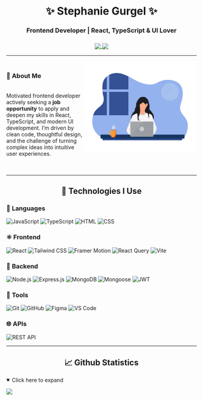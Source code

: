 <h1 align="center">✨ Stephanie Gurgel ✨
</h1>

<h3 align="center">Frontend Developer | React, TypeScript & UI Lover <br> <br><a href="https://www.linkedin.com/in/stephanie-gurgel-7998aa35b">
  <img src="https://img.shields.io/badge/LinkedIn-0077B5?style=for-the-badge&logo=linkedin&logoColor=white" align="center"/>
<a href="https://gurgelsportfolio.vercel.app">
  <img src="https://img.shields.io/badge/Port%C3%B3lio-12C2E9?style=for-the-badge&logo=&logoColor=white" align="center"/>
</a></h3>

---

<img src=".github/me.png" width="300px" align="right" />

<h3> <br> 📝 <strong>About Me</strong></h3>
<br>
Motivated frontend developer actively seeking a <strong>job opportunity</strong> to apply and deepen my skills in React, TypeScript, and modern UI development. I’m driven by clean code, thoughtful design, and the challenge of turning complex ideas into intuitive user experiences.
<br>
<br>
<br>
</p>


---

<h2 align=center>🚀 Technologies I Use</h2>

### 🧠 **Languages**
![JavaScript](https://img.shields.io/badge/JavaScript-F7DF1E?style=for-the-badge&logo=javascript&logoColor=000&color=4F4F4F)
![TypeScript](https://img.shields.io/badge/TypeScript-3178C6?style=for-the-badge&logo=typescript&logoColor=fff&color=4F4F4F)
![HTML](https://img.shields.io/badge/HTML5-E34F26?style=for-the-badge&logo=html5&logoColor=fff&color=4F4F4F)
![CSS](https://img.shields.io/badge/CSS3-1572B6?style=for-the-badge&logo=css3&logoColor=fff&color=4F4F4F)

### ⚛️ **Frontend**
![React](https://img.shields.io/badge/React-20232A?style=for-the-badge&logo=react&logoColor=61DAFB&color=4F4F4F)
![Tailwind CSS](https://img.shields.io/badge/Tailwind_CSS-38B2AC?style=for-the-badge&logo=tailwind-css&logoColor=fff&color=4F4F4F)
![Framer Motion](https://img.shields.io/badge/Framer_Motion-EF6C00?style=for-the-badge&logo=framer&logoColor=fff&color=4F4F4F)
![React Query](https://img.shields.io/badge/React_Query-FF4154?style=for-the-badge&logo=react-query&logoColor=fff&color=4F4F4F)
![Vite](https://img.shields.io/badge/Vite-646CFF?style=for-the-badge&logo=vite&logoColor=fff&color=4F4F4F)

### 🧩 **Backend**
![Node.js](https://img.shields.io/badge/Node.js-339933?style=for-the-badge&logo=node.js&logoColor=fff&color=4F4F4F)
![Express.js](https://img.shields.io/badge/Express.js-000000?style=for-the-badge&logo=express&logoColor=fff&color=4F4F4F)
![MongoDB](https://img.shields.io/badge/MongoDB-47A248?style=for-the-badge&logo=mongodb&logoColor=fff&color=4F4F4F)
![Mongoose](https://img.shields.io/badge/Mongoose-880000?style=for-the-badge&logo=mongoose&logoColor=fff&color=4F4F4F)
![JWT](https://img.shields.io/badge/JWT-000000?style=for-the-badge&logo=jsonwebtokens&logoColor=fff&color=4F4F4F)

### 🧰 **Tools**
![Git](https://img.shields.io/badge/Git-F05032?style=for-the-badge&logo=git&logoColor=fff&color=4F4F4F)
![GitHub](https://img.shields.io/badge/GitHub-181717?style=for-the-badge&logo=github&logoColor=fff&color=4F4F4F)
![Figma](https://img.shields.io/badge/Figma-F24E1E?style=for-the-badge&logo=figma&logoColor=fff&color=4F4F4F)
![VS Code](https://img.shields.io/badge/VS_Code-007ACC?style=for-the-badge&logo=visual-studio-code&logoColor=fff&color=4F4F4F)

### 🌐 **APIs**
![REST API](https://img.shields.io/badge/REST_API-FF6C37?style=for-the-badge&logo=api&logoColor=fff&color=4F4F4F)

---

<h2 align=center>📈 Github Statistics</h2>
<details open>
  <summary>Click here to expand</summary>
  <div align="left">
     <p>
      <img width="380px" align="left" src="https://github-readme-stats.vercel.app/api/top-langs/?username=Steph7478&layout=compact&theme=tokyonight">
    </p>
  </div>
</details>
